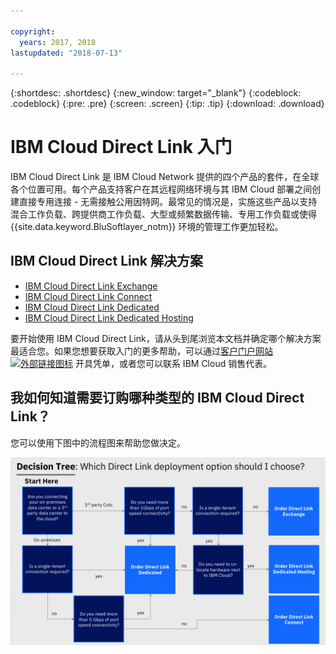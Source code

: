 ```yaml
---

copyright:
  years: 2017, 2018
lastupdated: "2018-07-13"

---
```


{:shortdesc: .shortdesc}
{:new_window: target="_blank"}
{:codeblock: .codeblock}
{:pre: .pre}
{:screen: .screen}
{:tip: .tip}
{:download: .download}

# IBM Cloud Direct Link 入门

IBM Cloud Direct Link 是 IBM Cloud Network 提供的四个产品的套件，在全球各个位置可用。每个产品支持客户在其远程网络环境与其 IBM Cloud 部署之间创建直接专用连接 - 无需接触公用因特网。最常见的情况是，实施这些产品以支持混合工作负载、跨提供商工作负载、大型或频繁数据传输、专用工作负载或使得 {{site.data.keyword.BluSoftlayer_notm}} 环境的管理工作更加轻松。

## IBM Cloud Direct Link 解决方案

 * [IBM Cloud Direct Link Exchange](about.html#the-ibm-cloud-direct-link-exchange-solution)
 * [IBM Cloud Direct Link Connect](about.html#the-ibm-cloud-direct-link-connect-solution)
 * [IBM Cloud Direct Link Dedicated](about.html#the-ibm-cloud-direct-link-dedicated-solution)
 * [IBM Cloud Direct Link Dedicated Hosting](about.html#the-ibm-cloud-dedicated-hosting-solution)

要开始使用 IBM Cloud Direct Link，请从头到尾浏览本文档并确定哪个解决方案最适合您。如果您想要获取入门的更多帮助，可以通过[客户门户网站 ![外部链接图标](../../icons/launch-glyph.svg "外部链接图标")](https://control.softlayer.com/) 开具凭单，或者您可以联系 IBM Cloud 销售代表。


## 我如何知道需要订购哪种类型的 IBM Cloud Direct Link？

您可以使用下图中的流程图来帮助您做决定。

![Direct Link 决策树](/images/direct-link-decision-tree.png)
